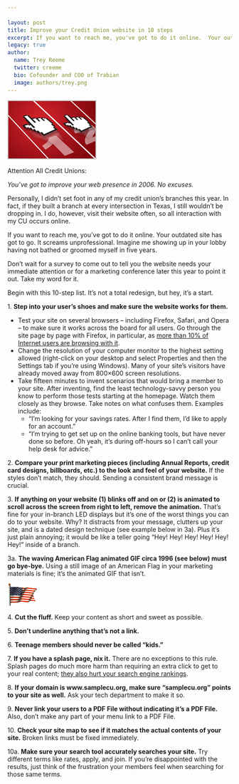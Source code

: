 ```yaml
---

layout: post
title: Improve your Credit Union website in 10 steps
excerpt: If you want to reach me, you've got to do it online.  Your outdated site has got to go.  It screams unprofessional.  Imagine me showing up in your lobby having not bathed or groomed myself in five years.
legacy: true
author:
  name: Trey Reeme
  twitter: creeme
  bio: Cofounder and COO of Trabian
  image: authors/trey.png
---
```


<p><img src='/images/legacy/oscu011606.gif' class="right"/></p>
<p>Attention All Credit Unions:</p>
<p><em>You&#8217;ve got to improve your web presence in 2006.  No excuses.</em></p>
<p>Personally, I didn&#8217;t set foot in any of my credit union&#8217;s branches this year.  In fact, if they built a branch at every intersection in Texas, I still wouldn&#8217;t be dropping in.  I do, however, visit their website often, so all interaction with my CU occurs online.</p>
<p>If you want to reach me, you&#8217;ve got to do it online.  Your outdated site has got to go.  It screams unprofessional.  Imagine me showing up in your lobby having not bathed or groomed myself in five years.</p>
<p>Don&#8217;t wait for a survey to come out to tell you the website needs your immediate attention or for a marketing conference later this year to point it out.  Take my word for it.</p>
<p>Begin with this 10-step list.  It&#8217;s not a total redesign, but hey, it&#8217;s a start.</p>
<p>1. <strong>Step into your user&#8217;s shoes and make sure the website works for them.</strong>  
<ul>
<li>Test your site on several browsers &#8211; including Firefox, Safari, and Opera &#8211; to make sure it works across the board for all users. Go through the site page by page with Firefox, in particular, as <a href='http://news.bbc.co.uk/1/hi/technology/4406204.stm'>more than 10% of Internet users are browsing with it</a>.  </li>
<li>Change the resolution of your computer monitor to the highest setting allowed (right-click on your desktop and select Properties and then the Settings tab if you&#8217;re using Windows).  Many of your site&#8217;s visitors have already moved away from 800&#215;600 screen resolutions.  </li>
<li>Take fifteen minutes to invent scenarios that would bring a member to your site.  After inventing, find the least technology-savvy person you know to perform those tests starting at the homepage.  Watch them closely as they browse.  Take notes on what confuses them.  Examples include:
<ul>
<li>&#8220;I&#8217;m looking for your savings rates.  After I find them, I&#8217;d like to apply for an account.&#8221; </li>
<li>&#8220;I&#8217;m trying to get set up on the online banking tools, but have never done so before.  Oh yeah, it&#8217;s during off-hours so I can&#8217;t call your help desk for advice.&#8221;</li>
</ul></li>
</ul></p>
<p>2. <strong>Compare your print marketing pieces (including Annual Reports, credit card designs, billboards, etc.) to the look and feel of your website.</strong>  If the styles don&#8217;t match, they should.  Sending a consistent brand message is crucial.</p>
<p>3. <strong>If anything on your website (1) blinks off and on or (2) is animated to scroll across the screen from right to left, remove the animation.</strong>  That&#8217;s fine for your in-branch <span class='caps'><span class="caps">LED</span></span> displays but it&#8217;s one of the worst things you can do to your website.  Why? It distracts from your message, clutters up your site, and is a dated design technique (see example below in 3a).  Plus it&#8217;s just plain annoying; it would be like a teller going &#8220;Hey! Hey! Hey! Hey! Hey! Hey!&#8221; inside of a branch.</p>
<p>3a.  <strong>The waving American Flag animated <span class='caps'><span class="caps">GIF</span></span> circa 1996 (see below) must go bye-bye.</strong>  Using a still image of an American Flag in your marketing materials is fine; it&#8217;s the animated <span class='caps'><span class="caps">GIF</span></span> that isn&#8217;t.</p>
<p><img src='/images/legacy/usaCa.gif' alt=''/></p>
<p>4. <strong>Cut the fluff.</strong>  Keep your content as short and sweet as possible.</p>
<p>5. <strong>Don&#8217;t underline anything that&#8217;s not a link.</strong></p>
<p>6. <strong>Teenage members should never be called &#8220;kids.&#8221;</strong></p>
<p>7. <strong>If you have a splash page, nix it.</strong> There are no exceptions to this rule.  Splash pages do much more harm than requiring an extra click to get to your real content; <a href='http://websearch.about.com/od/designforsearch/ss/tendesigntips_8.htm'>they also hurt your search engine rankings</a>.</p>
<p>8. <strong>If your domain is www.samplecu.org, make sure &#8220;samplecu.org&#8221; points to your site as well.</strong>  Ask your tech department to make it so.</p>
<p>9. <strong>Never link your users to a <span class='caps'><span class="caps">PDF</span> </span>File without indicating it&#8217;s a <span class='caps'><span class="caps">PDF</span> </span>File.</strong>  Also, don&#8217;t make any part of your menu link to a <span class='caps'><span class="caps">PDF</span> </span>File.</p>
<p>10.  <strong>Check your site map to see if it matches the actual contents of your site.</strong>  Broken links must be fixed immediately.</p>
<p>10a. <strong>Make sure your search tool accurately searches your site.</strong>  Try different terms like rates, apply, and join.  If you&#8217;re disappointed with the results, just think of the frustration your members feel when searching for those same terms.</p>
